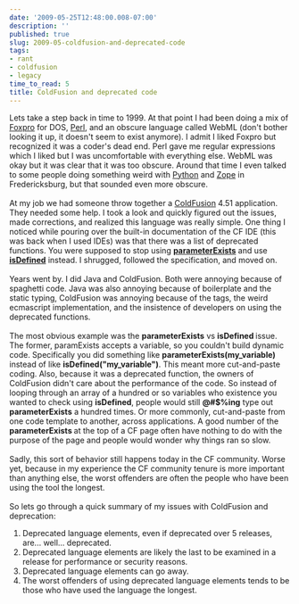 ```yaml
---
date: '2009-05-25T12:48:00.008-07:00'
description: ''
published: true
slug: 2009-05-coldfusion-and-deprecated-code
tags:
- rant
- coldfusion
- legacy
time_to_read: 5
title: ColdFusion and deprecated code
---
```


Lets take a step back in time to 1999. At that point I had been doing a mix of <a href="http://en.wikipedia.org/wiki/Foxpro">Foxpro</a> for DOS, <a href="http://www.perl.org/">Perl</a>, and an obscure language called WebML (don't bother looking it up, it doesn't seem to exist anymore). I admit I liked Foxpro but recognized it was a coder's dead end. Perl gave me regular expressions which I liked but I was uncomfortable with everything else. WebML was okay but it was clear that it was too obscure. Around that time I even talked to some people doing something weird with <a href="http://python.org/">Python</a> and <a href="http://zope.org/">Zope</a> in Fredericksburg, but that sounded even more obscure.<br /><br />At my job we had someone throw together a <a href="http://en.wikipedia.org/wiki/ColdFusion">ColdFusion</a> 4.51 application. They needed some help. I took a look and quickly figured out the issues, made corrections, and realized this language was really simple. One thing I noticed while pouring over the built-in documentation of the CF IDE (this was back when I used IDEs) was that there was a list of deprecated functions. You were supposed to stop using <a href="http://www.cfquickdocs.com/cf8/#ParameterExists"><span style="font-weight: bold;">parameterExists</span></a> and use <a href="http://www.cfquickdocs.com/cf8/#IsDefined"><span style="font-weight: bold;">isDefined</span></a> instead. I shrugged, followed the specification, and moved on.<br /><br />Years went by. I did Java and ColdFusion. Both were annoying because of spaghetti code. Java was also annoying because of boilerplate and the static typing, ColdFusion was annoying because of the tags, the weird ecmascript implementation, and the insistence of developers on using the deprecated functions.<br /><br />The most obvious example was the <span style="font-weight: bold;">parameterExists</span> vs <span style="font-weight: bold;">isDefined </span>issue. The former, paramExists accepts a variable, so you couldn't build dynamic code. Specifically you did something like <span style="font-weight: bold;">parameterExists(my_variable) </span>instead of like <span style="font-weight: bold;">isDefined("my_variable")</span>. This meant more cut-and-paste coding. Also, because it was a deprecated function, the owners of ColdFusion didn't care about the performance of the code. So instead of looping through an array of a hundred or so variables who existence you wanted to check using <span style="font-weight: bold;">isDefined</span>, people would still <span style="font-weight: bold;">@#$%ing</span> type out <span style="font-weight: bold;">parameterExists</span> a hundred times. Or more commonly, cut-and-paste from one code template to another, across applications. A good number of the <span style="font-weight: bold;">parameterExists </span>at the top of a CF page often have nothing to do with the purpose of the page and people would wonder why things ran so slow.<br /><br />Sadly, this sort of behavior still happens today in the CF community. Worse yet, because in my experience the CF community tenure is more important than anything else, the worst offenders are often the people who have been using the tool the longest.<br /><br />So lets go through a quick summary of my issues with ColdFusion and deprecation:<br /><ol><li>Deprecated language elements, even if deprecated over 5 releases, are... well... deprecated.</li><li>Deprecated language elements are likely the last to be examined in a release for performance or security reasons.</li><li>Deprecated language elements can go away.<br /></li><li>The worst offenders of using deprecated language elements tends to be those who have used the language the longest.</li></ol>